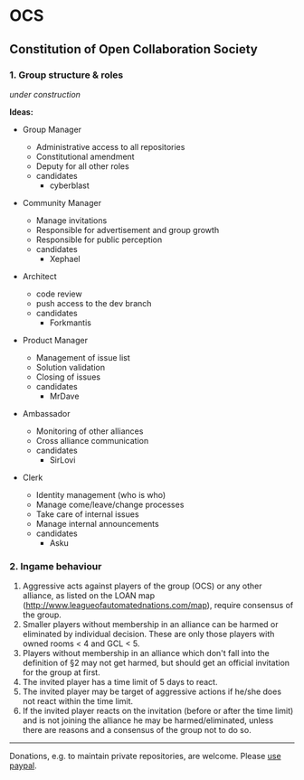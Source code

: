 # OCS
## Constitution of Open Collaboration Society

### 1. Group structure & roles

_under construction_

**Ideas:**

* Group Manager
  * Administrative access to all repositories
  * Constitutional amendment
  * Deputy for all other roles  
  * candidates
    * cyberblast
  
* Community Manager
  * Manage invitations
  * Responsible for advertisement and group growth
  * Responsible for public perception
  * candidates 
    * Xephael
  
* Architect
  * code review
  * push access to the dev branch
  * candidates
    * Forkmantis  
  
* Product Manager
  * Management of issue list
  * Solution validation
  * Closing of issues 
  * candidates
    * MrDave
  
* Ambassador
  * Monitoring of other alliances
  * Cross alliance communication
  * candidates
    * SirLovi
  
* Clerk
  * Identity management (who is who)
  * Manage come/leave/change processes
  * Take care of internal issues
  * Manage internal announcements
  * candidates
    * Asku


### 2. Ingame behaviour

1. Aggressive acts against players of the group (OCS) or any other alliance, as listed on the LOAN map (http://www.leagueofautomatednations.com/map), require consensus of the group. 
2. Smaller players without membership in an alliance can be harmed or eliminated by individual decision. These are only those players with owned rooms < 4 and GCL < 5.
3. Players without membership in an alliance which don't fall into the definition of §2 may not get harmed, but should get an official invitation for the group at first.  
  1. The invited player has a time limit of 5 days to react.
  2. The invited player may be target of aggressive actions if he/she does not react within the time limit.
  3. If the invited player reacts on the invitation (before or after the time limit) and is not joining the alliance he may be harmed/eliminated, unless there are reasons and a consensus of the group not to do so.



----------



Donations, e.g. to maintain private repositories, are welcome. 
Please [use paypal](https://www.paypal.me/rakowitz).
